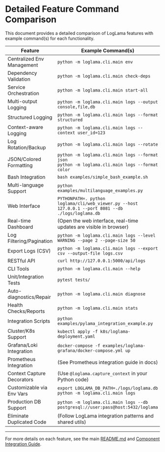 # Detailed Feature Command Comparison

This document provides a detailed comparison of LogLama features with example command(s) for each functionality.

| Feature                     | Example Command(s)                                                                                  |
|-----------------------------|-----------------------------------------------------------------------------------------------------|
| Centralized Env Management  | `python -m loglama.cli.main env`                                                                    |
| Dependency Validation       | `python -m loglama.cli.main check-deps`                                                             |
| Service Orchestration       | `python -m loglama.cli.main start-all`                                                              |
| Multi-output Logging        | `python -m loglama.cli.main logs --output console,file,db`                                          |
| Structured Logging          | `python -m loglama.cli.main logs --format structured`                                               |
| Context-aware Logging       | `python -m loglama.cli.main logs --context user_id=123`                                             |
| Log Rotation/Backup         | `python -m loglama.cli.main logs --rotate`                                                          |
| JSON/Colored Formatting     | `python -m loglama.cli.main logs --format json`<br>`python -m loglama.cli.main logs --format color` |
| Bash Integration            | `bash examples/simple_bash_example.sh`                                                              |
| Multi-language Support      | `python examples/multilanguage_examples.py`                                                         |
| Web Interface               | `PYTHONPATH=. python loglama/cli/web_viewer.py --host 127.0.0.1 --port 8081 --db ./logs/loglama.db` |
| Real-time Dashboard         | (Open the web interface, real-time updates are visible in browser)                                  |
| Log Filtering/Pagination    | `python -m loglama.cli.main logs --level WARNING --page 2 --page-size 50`                           |
| Export Logs (CSV)           | `python -m loglama.cli.main logs --export csv --output-file logs.csv`                               |
| RESTful API                 | `curl http://127.0.0.1:5000/api/logs`                                                               |
| CLI Tools                   | `python -m loglama.cli.main --help`                                                                 |
| Unit/Integration Tests      | `pytest tests/`                                                                                     |
| Auto-diagnostics/Repair     | `python -m loglama.cli.main diagnose`                                                               |
| Health Checks/Reports       | `python -m loglama.cli.main stats`                                                                  |
| Integration Scripts         | `python examples/pylama_integration_example.py`                                                     |
| Cluster/K8s Support         | `kubectl apply -f k8s/loglama-deployment.yaml`                                                      |
| Grafana/Loki Integration    | `docker-compose -f examples/loglama-grafana/docker-compose.yml up`                                  |
| Prometheus Integration      | (See Prometheus integration guide in docs)                                                          |
| Context Capture Decorators  | (Use `@loglama.capture_context` in your Python code)                                                |
| Customizable via Env Vars   | `export LOGLAMA_DB_PATH=./logs/loglama.db`<br>`python -m loglama.cli.main logs`                     |
| Production DB Support       | `python -m loglama.cli.main logs --db postgresql://user:pass@host:5432/loglama`                     |
| Eliminate Duplicated Code   | (Follow LogLama integration patterns and shared utils)                                              |

---

For more details on each feature, see the main [README.md](README.md) and [Component Integration Guide](COMPONENT_INTEGRATION.md).
